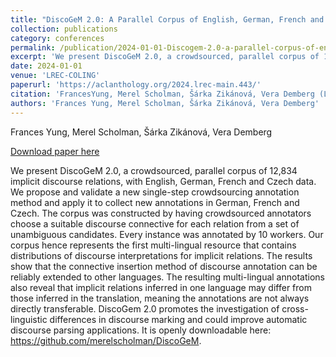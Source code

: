```yaml
---
title: "DiscoGeM 2.0: A Parallel Corpus of English, German, French and Czech Implicit Discourse Relations"
collection: publications
category: conferences
permalink: /publication/2024-01-01-Discogem-2.0-a-parallel-corpus-of-english
excerpt: 'We present DiscoGeM 2.0, a crowdsourced, parallel corpus of 12,834 implicit discourse relations, with English, German, French and Czech data. We propose and validate a new single-step crowdsourcing annotation method and apply it to collect new annotations in German, French and Czech. The corpus was constructed by having crowdsourced annotators choose a suitable discourse connective for each relation from a set of unambiguous candidates. Every instance was annotated by 10 workers. Our corpus hence represents the first multi-lingual resource that contains distributions of discourse interpretations for implicit relations. The results show that the connective insertion method of discourse annotation can be reliably extended to other languages. The resulting multi-lingual annotations also reveal that implicit relations inferred in one language may differ from those inferred in the translation, meaning the annotations are not always directly transferable. DiscoGem 2.0 promotes the investigation of cross-linguistic differences in discourse marking and could improve automatic discourse parsing applications. It is openly downloadable here: https://github.com/merelscholman/DiscoGeM.'
date: 2024-01-01
venue: 'LREC-COLING'
paperurl: 'https://aclanthology.org/2024.lrec-main.443/'
citation: 'FrancesYung, Merel Scholman, Šárka Zikánová, Vera Demberg (LREC-COLING 2024)'
authors: 'Frances Yung, Merel Scholman, Šárka Zikánová, Vera Demberg'
---
```

Frances Yung, Merel Scholman, Šárka Zikánová, Vera Demberg

<a href='https://aclanthology.org/2024.lrec-main.443/'>Download paper here</a>

We present DiscoGeM 2.0, a crowdsourced, parallel corpus of 12,834 implicit discourse relations, with English, German, French and Czech data. We propose and validate a new single-step crowdsourcing annotation method and apply it to collect new annotations in German, French and Czech. The corpus was constructed by having crowdsourced annotators choose a suitable discourse connective for each relation from a set of unambiguous candidates. Every instance was annotated by 10 workers. Our corpus hence represents the first multi-lingual resource that contains distributions of discourse interpretations for implicit relations. The results show that the connective insertion method of discourse annotation can be reliably extended to other languages. The resulting multi-lingual annotations also reveal that implicit relations inferred in one language may differ from those inferred in the translation, meaning the annotations are not always directly transferable. DiscoGem 2.0 promotes the investigation of cross-linguistic differences in discourse marking and could improve automatic discourse parsing applications. It is openly downloadable here: https://github.com/merelscholman/DiscoGeM.
